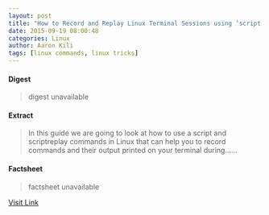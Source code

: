 ```yaml
---
layout: post
title: "How to Record and Replay Linux Terminal Sessions using ‘script’ and ‘scriptreplay’ Commands"
date: 2015-09-19 08:00:48
categories: Linux
author: Aaron Kili
tags: [linux commands, linux tricks]
---
```



#### Digest
>digest unavailable

#### Extract
>In this guide we are going to look at how to use a script and scriptreplay commands in Linux that can help you to record commands and their output printed on your terminal during&#46;&#46;&#46;...

#### Factsheet
>factsheet unavailable

[Visit Link](http://www.tecmint.com/record-and-replay-linux-terminal-session-commands-using-script/)


